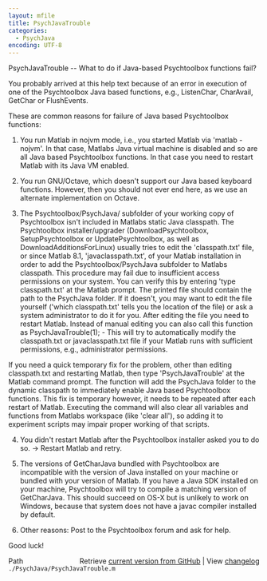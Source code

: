 ```yaml
---
layout: mfile
title: PsychJavaTrouble
categories:
  - PsychJava
encoding: UTF-8
---
```


PsychJavaTrouble -- What to do if Java-based Psychtoolbox functions fail?

You probably arrived at this help text because of an error in execution
of one of the Psychtoolbox Java based functions, e.g., ListenChar,
CharAvail, GetChar or FlushEvents.

These are common reasons for failure of Java based Psychtoolbox
functions:

1. You run Matlab in nojvm mode, i.e., you started Matlab via 'matlab
-nojvm'. In that case, Matlabs Java virtual machine is disabled and so
are all Java based Psychtoolbox functions. In that case you need to
restart Matlab with its Java VM enabled.

2. You run GNU/Octave, which doesn't support our Java based keyboard
functions. However, then you should not ever end here, as we use an
alternate implementation on Octave.

3. The Psychtoolbox/PsychJava/ subfolder of your working copy of
Psychtoolbox isn't included in Matlabs static Java classpath. The
Psychtoolbox installer/upgrader \(DownloadPsychtoolbox, SetupPsychtoolbox
or UpdatePsychtoolbox, as well as DownloadAdditionsForLinux\) usually
tries to edit the 'classpath.txt' file, or since Matlab 8.1,
'javaclasspath.txt', of your Matlab installation in order to add the
Psychtoolbox/PsychJava subfolder to Matlabs classpath. This procedure may
fail due to insufficient access permissions on your system. You can
verify this by entering 'type classpath.txt' at the Matlab prompt. The
printed file should contain the path to the PsychJava folder. If it
doesn't, you may want to edit the file yourself \('which classpath.txt'
tells you the location of the file\) or ask a system administrator to do
it for you. After editing the file you need to restart Matlab. Instead of
manual editing you can also call this function as PsychJavaTrouble\(1\); -
This will try to automatically modify the classpath.txt or
javaclasspath.txt file if your Matlab runs with sufficient permissions,
e.g., administrator permissions.

If you need a quick temporary fix for the problem, other than editing
classpath.txt and restarting Matlab, then type 'PsychJavaTrouble' at the
Matlab command prompt. The function will add the PsychJava folder to the
dynamic classpath to immediately enable Java based Psychtoolbox
functions. This fix is temporary however, it needs to be repeated after
each restart of Matlab. Executing the command will also clear all
variables and functions from Matlabs workspace \(like 'clear all'\), so
adding it to experiment scripts may impair proper working of that
scripts.

4. You didn't restart Matlab after the Psychtoolbox installer asked you
to do so. -\> Restart Matlab and retry.

5. The versions of GetCharJava bundled with Psychtoolbox are incompatible
with the version of Java installed on your machine or bundled with your
version of Matlab. If you have a Java SDK installed on your machine,
Psychtoolbox will try to compile a matching version of GetCharJava. This
should succeed on OS-X but is unlikely to work on Windows, because that
system does not have a javac compiler installed by default.

6. Other reasons: Post to the Psychtoolbox forum and ask for help.

Good luck\!


<div class="code_header" style="text-align:right;">
  <span style="float:left;">Path&nbsp;&nbsp;</span> <span class="counter">Retrieve <a href=
  "https://raw.github.com/Psychtoolbox-3/Psychtoolbox-3/beta/./PsychJava/PsychJavaTrouble.m">current version from GitHub</a> | View <a href=
  "https://github.com/Psychtoolbox-3/Psychtoolbox-3/commits/beta/./PsychJava/PsychJavaTrouble.m">changelog</a></span>
</div>
<div class="code">
  <code>./PsychJava/PsychJavaTrouble.m</code>
</div>
